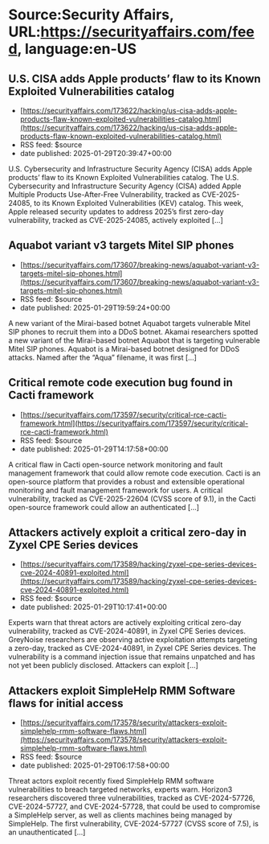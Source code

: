 # Source:Security Affairs, URL:https://securityaffairs.com/feed, language:en-US

## U.S. CISA adds Apple products’ flaw to its Known Exploited Vulnerabilities catalog
 - [https://securityaffairs.com/173622/hacking/us-cisa-adds-apple-products-flaw-known-exploited-vulnerabilities-catalog.html](https://securityaffairs.com/173622/hacking/us-cisa-adds-apple-products-flaw-known-exploited-vulnerabilities-catalog.html)
 - RSS feed: $source
 - date published: 2025-01-29T20:39:47+00:00

U.S. Cybersecurity and Infrastructure Security Agency (CISA) adds Apple products&#8217; flaw to its Known Exploited Vulnerabilities catalog. The U.S. Cybersecurity and Infrastructure Security Agency (CISA) added Apple Multiple Products Use-After-Free Vulnerability, tracked as CVE-2025-24085, to its Known Exploited Vulnerabilities (KEV) catalog. This week, Apple released security updates to address 2025’s first zero-day vulnerability, tracked as CVE-2025-24085, actively exploited [&#8230;]

## Aquabot variant v3 targets Mitel SIP phones
 - [https://securityaffairs.com/173607/breaking-news/aquabot-variant-v3-targets-mitel-sip-phones.html](https://securityaffairs.com/173607/breaking-news/aquabot-variant-v3-targets-mitel-sip-phones.html)
 - RSS feed: $source
 - date published: 2025-01-29T19:59:24+00:00

A new variant of the Mirai-based botnet Aquabot targets vulnerable Mitel SIP phones to recruit them into a DDoS botnet. Akamai researchers spotted a new variant of the Mirai-based botnet Aquabot that is targeting vulnerable Mitel SIP phones. Aquabot is a Mirai-based botnet designed for DDoS attacks. Named after the “Aqua” filename, it was first [&#8230;]

## Critical remote code execution bug found in Cacti framework
 - [https://securityaffairs.com/173597/security/critical-rce-cacti-framework.html](https://securityaffairs.com/173597/security/critical-rce-cacti-framework.html)
 - RSS feed: $source
 - date published: 2025-01-29T14:17:58+00:00

A critical flaw in Cacti open-source network monitoring and fault management framework that could allow remote code execution. Cacti is an open-source platform that provides a robust and extensible operational monitoring and fault management framework for users. A critical vulnerability, tracked as CVE-2025-22604 (CVSS score of 9.1), in the Cacti open-source framework could allow an authenticated [&#8230;]

## Attackers actively exploit a critical zero-day in Zyxel CPE Series devices
 - [https://securityaffairs.com/173589/hacking/zyxel-cpe-series-devices-cve-2024-40891-exploited.html](https://securityaffairs.com/173589/hacking/zyxel-cpe-series-devices-cve-2024-40891-exploited.html)
 - RSS feed: $source
 - date published: 2025-01-29T10:17:41+00:00

Experts warn that threat actors are actively exploiting critical zero-day vulnerability, tracked as CVE-2024-40891, in Zyxel CPE Series devices. GreyNoise researchers are observing&#160;active exploitation attempts&#160;targeting a zero-day, tracked as CVE-2024-40891, in Zyxel CPE Series devices. The vulnerability is a command injection issue that remains unpatched and has not yet been publicly disclosed. Attackers can exploit [&#8230;]

## Attackers exploit SimpleHelp RMM Software flaws for initial access
 - [https://securityaffairs.com/173578/security/attackers-exploit-simplehelp-rmm-software-flaws.html](https://securityaffairs.com/173578/security/attackers-exploit-simplehelp-rmm-software-flaws.html)
 - RSS feed: $source
 - date published: 2025-01-29T06:17:58+00:00

Threat actors exploit recently fixed SimpleHelp RMM software vulnerabilities to breach targeted networks, experts warn. Horizon3 researchers discovered three vulnerabilities, tracked as CVE-2024-57726, CVE-2024-57727, and CVE-2024-57728, that could be used to compromise a SimpleHelp server, as well as clients machines being managed by SimpleHelp. The first vulnerability, CVE-2024-57727 (CVSS score of 7.5), is an unauthenticated [&#8230;]

